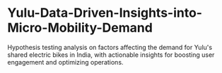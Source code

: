 # Yulu-Data-Driven-Insights-into-Micro-Mobility-Demand
Hypothesis testing analysis on factors affecting the demand for Yulu's shared electric bikes in India, with actionable insights for boosting user engagement and optimizing operations.
